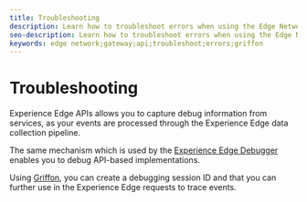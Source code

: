 ```yaml
---
title: Troubleshooting
description: Learn how to troubleshoot errors when using the Edge Network Gateway API
seo-description: Learn how to troubleshoot errors when using the Edge Network Gateway API
keywords: edge network;gateway;api;troubleshoot;errors;griffon
---
```


# Troubleshooting

Experience Edge APIs allows you to capture debug information from services, as your events are processed through the Experience Edge data collection pipeline.

The same mechanism which is used by the [Experience Edge Debugger](https://experienceleague.adobe.com/docs/debugger-learn/tutorials/experience-platform-debugger/introduction-to-the-experience-platform-debugger.html?lang=en) enables you to debug API-based implementations.

Using [Griffon](https://aep-sdks.gitbook.io/docs/beta/project-griffon), you can create a debugging session ID and that you can further use in the Experience Edge requests to trace events.

